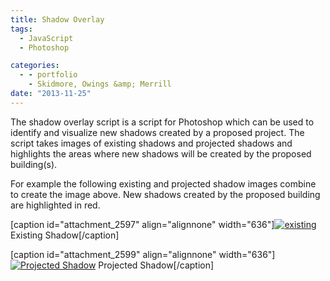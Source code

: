 ```yaml
---
title: Shadow Overlay
tags:
  - JavaScript
  - Photoshop

categories:
  - - portfolio
    - Skidmore, Owings &amp; Merrill
date: "2013-11-25"
---
```


The shadow overlay script is a script for Photoshop which can be used to identify and visualize new shadows created by a proposed project. The script takes images of existing shadows and projected shadows and highlights the areas where new shadows will be created by the proposed building(s).

For example the following existing and projected shadow images combine to create the image above. New shadows created by the proposed building are highlighted in red.

\[caption id="attachment_2597" align="alignnone" width="636"\][![existing](http://www.ericanastas.com/wp-content/uploads/2013/11/existing-636x393.png "Existing Shadow")](existing.png) Existing Shadow\[/caption\]

\[caption id="attachment_2599" align="alignnone" width="636"\][![Projected Shadow](http://www.ericanastas.com/wp-content/uploads/2013/11/projected-636x393.png)](projected.png) Projected Shadow\[/caption\]

